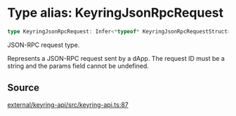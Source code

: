 # Type alias: KeyringJsonRpcRequest

```ts
type KeyringJsonRpcRequest: Infer<*typeof* KeyringJsonRpcRequestStruct>;
```

JSON-RPC request type.

Represents a JSON-RPC request sent by a dApp. The request ID must be a
string and the params field cannot be undefined.

## Source

[external/keyring-api/src/keyring-api.ts:87](https://github.com/MetaMask/keyring-api/blob/1c8eeb9/src/keyring-api.ts#L87)
